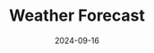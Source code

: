 ---
title: "Weather Forecast"
date: 2024-09-16
# layout: "weather"
# ---

# This page displays weather forecasts and aurora predictions NON HTML VERSION.
type: landing

sections:
  - block: markdown
    design:
      columns: '1'
      css_style: 'text-align: center;'
    content:
      title: Forecasts & Weather
      text: |
        <!-- Aurora update notification -->
        <div id="notification" style="display: none; position: fixed; top: 100px; left: 10px; background-color: rgba(0, 0, 0, 0.7); color: white; padding: 10px; border-radius: 5px; z-index: 1000;">
          New aurora forecast frame!
        </div>

        <!-- Clocks -->
        <div style="width:400px; margin:0 auto; margin-bottom:34px;">
          <div style="float:left;">
            <iframe src="https://free.timeanddate.com/clock/i9jtr4t7/n57/tlau/fs20/fcfff/tc111/bacfff/pa6/tt0/tw1/tm3/td2/th1/ta1/tb4" frameborder="0" width="166" height="60"></iframe>
          </div>
          <div style="float:right;">
            <iframe src="https://free.timeanddate.com/clock/i9jtr4t7/tlau/fs20/fcfff/tc111/bacfff/pa6/tt0/tw1/tm3/td2/th1/ta1/tb4" frameborder="0" width="166" height="60"></iframe>
          </div>
          <div style="clear:both;"></div>
        </div>

        <!-- WillyWeather forecast -->
        <div style="width:620px; margin:0 auto; margin-bottom:20px;">
          <div style="width: 620px;">
            <iframe style="display: block;" src="https://cdnres.willyweather.com.au/widget/loadView.html?id=75240" width="620" height="520" frameborder="0"  scrolling="no"></iframe><a style="margin: -20px 0 0 0;display: block;position: relative;height: 20px;text-indent: -9999em;z-index: 1" href="https://www.willyweather.com.au/act/canberra/oconnor.html" rel="nofollow">OConnor Weather</a>
          </div>
        </div>

        <!-- Windy Maps -->
        <div class="map-container" style="position: relative; width: 100%; max-width: 620px; margin-bottom: 20px; margin:0 auto; text-align: center;">

          <div style="width:620px; margin:0 auto; margin-bottom:20px;">
            <iframe width="620" height="620" src="https://embed.windy.com/embed.html?type=map&location=coordinates&metricRain=mm&metricTemp=°C&metricWind=km/h&zoom=7&overlay=rain&product=ecmwf&level=surface&lat=-36.058&lon=149.26&detailLat=-35.251&detailLon=149.124&marker=true&message=true" frameborder="0"></iframe>
          </div>

          <div style="width:620px; margin:0 auto; margin-bottom:20px;">
            <div style="float:left;">
              <iframe width="300" height="300" src="https://embed.windy.com/embed.html?type=map&location=coordinates&metricRain=default&metricTemp=default&metricWind=default&zoom=7&overlay=wind&product=ecmwf&level=100m&lat=-35.514&lon=149.03" frameborder="0"></iframe>
            </div>
            <div style="float:right;">
              <iframe width="300" height="300" src="https://embed.windy.com/embed.html?type=map&location=coordinates&metricRain=default&metricTemp=default&metricWind=default&zoom=7&overlay=wind&product=ecmwf&level=950h&lat=-35.514&lon=149.03" frameborder="0"></iframe>
            </div>
            <div style="clear:both;"></div>
          </div>

          <div class="interaction-blocker" id="blocker" style="position: absolute; top: 0; left: 0; width: 100%; height: 100%; background: rgba(0, 0, 0, 0.1); z-index: 10;"></div>
        </div>



        <!-- Sliding Switch -->
        <div style="display: flex; align-items: center; text-align: center; margin:0 auto;">
          <span style="margin-right: 10px; font-size: small; margin:0 auto;">Enable Windy interaction:</span>
          <label style="position: relative; display: inline-block; width: 60px; height: 20px;">
            <input type="checkbox" id="toggleInteraction" style="opacity: 0; width: 0; height: 0;"/>
            <span style="
              position: absolute;
              cursor: pointer;
              top: 0;
              left: 0;
              right: 0;
              bottom: 0;
              background-color: #ccc;
              transition: .4s;
              border-radius: 20px;
            "></span>
            <span style="
              position: absolute;
              background-color: white;
              border-radius: 50%;
              height: 16px;
              width: 16px;
              left: 2px;
              bottom: 2px;
              transition: .4s;
              transform: translateX(0);
            "></span>
          </label>
        </div>
        

        <p><strong>Space Weather</strong></p>

        <!-- Aurora Alert Data -->
        <div id="aurora-alert-info" style="background-color: red; color: white; border: 1px solid white; padding: 2px; margin: 0px auto; width: 100%; font-size: small; line-height: 1.2em;">
          <p>Loading Aurora Alert data...</p>
        </div>

        <!-- Aurora Watch Data -->
        <div id="aurora-watch-info" style="background-color: black; color: white; border: 1px solid white; padding: 2px; margin: 0px auto; width: 100%; font-size: small; line-height: 1.2em;">
          <p>Loading Aurora Watch data...</p>
        </div>

        <!-- NOAA SH Aurora Forecast -->
        <div class="animation" id="auroraAnimation" style="width:620px; margin:0 auto; text-align: center; margin-bottom:20px;">
          <canvas id="auroraCanvas" title="Click to view full screen" height="620" width="620" style="max-width: 620px;"></canvas>
          <div class="animationToolbar" style="max-width: 620px; display: flex; align-items: center; margin-top: 10px; justify-content: center;">
            <!-- Play/Pause Button -->
            <button id="startButton" class="animationButton startButton" style="border: 1px solid white; background-color: black; color: white; width: 80px; height: 40px; margin-right: 10px; cursor: pointer; transition: background-color 0.3s, color 0.3s, transform 0.2s;" title="Play or Pause">Play</button>
            <!-- Progress Bar -->
            <div id="progressContainer" style="position: relative; width: 100%; max-width: 500px; flex-grow: 1; margin-left: 10px;">
              <input type="range" id="progressBar" value="0" max="100" style="width: 100%; -webkit-appearance: none; background: #ddd; height: 6px; border-radius: 3px;">
            </div>
          </div>
        </div>


        <p><strong>AAT Cams</strong></p>

        <!-- AAT SkyCam -->
        <div class="image-container" style="position: relative; width:620px; margin:0 auto; margin-bottom:20px;">
          <img id="AATSkyCam" src="https://aat-ops.anu.edu.au/skycam/telescope/telescope.png" alt="AAT Skycam Image" style="width: 100%; height: auto;">
          <button class="refresh-button" onclick="refreshImage('AATSkyCam')" style="position: absolute;bottom: 5px; right: 5px; background-color: rgba(0, 0, 0, 0.5); color: white;border: none; padding: 2px; border-radius: 5px; cursor: pointer; z-index: 10; font-size: small;">Refresh</button>
        </div>

        <!-- AAT Pano -->
        <div class="image-container" style="position: relative; width:620px; margin:0 auto; margin-bottom:20px;">
          <img id="AATPano" src="https://aat-ops.anu.edu.au/skycam/telescope/horizon.jpg" alt="AAT Pano Image" style="width: 100%; height: auto;">
          <button class="refresh-button" onclick="refreshImage('AATPano')" style="position: absolute;bottom: 5px; right: 5px; background-color: rgba(0, 0, 0, 0.5); color: white;border: none; padding: 2px; border-radius: 5px; cursor: pointer; z-index: 10; font-size: small;">Refresh</button>
        </div>

        <p><strong>MSO Cams</strong></p>

        <!-- MSO SkyCam -->
        <div class="image-container" style="position: relative; width:620px; margin:0 auto; margin-bottom:20px;">
          <img id="MSOSkyCam" src="https://www.mso.anu.edu.au/msoallsky/msoskycam.jpg" alt="MSO Skycam Image" style="width: 100%; height: auto;">
          <button class="refresh-button" onclick="refreshImage('MSOSkyCam')" style="position: absolute;bottom: 5px; right: 5px; background-color: rgba(0, 0, 0, 0.5); color: white;border: none; padding: 2px; border-radius: 5px; cursor: pointer; z-index: 10; font-size: small;">Refresh</button>
        </div>

        <!-- MSO Pano -->
        <div class="image-container" style="position: relative; width:620px; margin:0 auto; margin-bottom:20px;">
          <img id="MSOPano" src="https://www.mso.anu.edu.au/msoallsky/panorama.jpg" alt="MSO Pano Image" style="width: 100%; height: auto;">
          <button class="refresh-button" onclick="refreshImage('MSOPano')" style="position: absolute;bottom: 5px; right: 5px; background-color: rgba(0, 0, 0, 0.5); color: white;border: none; padding: 2px; border-radius: 5px; cursor: pointer; z-index: 10; font-size: small;">Refresh</button>
        </div>

        <!-- MSO Western Horizon Cam -->
        <div class="image-container" style="position: relative; width:620px; margin:0 auto; margin-bottom:20px;">
          <img id="MSOHorizon" src="https://www.mso.anu.edu.au/~brad/brightsky/reynolds/latest.jpg" alt="MSO Western Horizon Image" style="width: 100%; height: auto;">
          <button class="refresh-button" onclick="refreshImage('MSOHorizon')" style="position: absolute;bottom: 5px; right: 5px; background-color: rgba(0, 0, 0, 0.5); color: white;border: none; padding: 2px; border-radius: 5px; cursor: pointer; z-index: 10; font-size: small;">Refresh</button>
        </div>

        <!-- NASA NEO Data -->
        <div id="nasa-neo-info" style="font-size: small;">
          <p>Loading NASA Near-Earth Object data...</p>
        </div>

        <!-- weather warnings -->
        <script src="https://cdnres.willyweather.com.au/widget/warning/loadView.html?id=75237" type="application/javascript"></script>
        <div style="margin:0 auto; font-size: x-small;">
          <p>Weather warnings are provided by BOM via <a href="https://www.willyweather.com.au">WillyWeather</a></p>
        </div>




        <!-- SCRIPTS -->

        <!-- NASA API script -->
        <script>
          async function fetchNASAData() {
            const apiKey = '7fraiXp4qSUvpkgGhfImAxLjmZ6YqAm8pFwe0PiI';
            const startDate = '2024-09-16'; // Adjust this to the current or desired date
            const endDate = '2024-09-23'; // Adjust as needed
            const url = `https://api.nasa.gov/neo/rest/v1/feed?start_date=${startDate}&end_date=${endDate}&api_key=${apiKey}`;

            try {
              const response = await fetch(url);
              const data = await response.json();

              // Display NASA data
              const element = document.getElementById('nasa-neo-info');
              element.innerHTML = `<p>Near-Earth Objects from ${startDate} to ${endDate}:</p>`;

              data.near_earth_objects[startDate].forEach(neo => {
                element.innerHTML += `<p>Object: ${neo.name} - Diameter: ${neo.estimated_diameter.kilometers.estimated_diameter_max} km</p>`;
              });
              
            } catch (error) {
              console.error('Error fetching data:', error);
            }
          }

        </script>

        <!-- POST request to get aurora alert -->
        <script>
          async function fetchAuroraAlert() {
            const url = 'https://sws-data.sws.bom.gov.au/api/v1/get-aurora-alert';
            const apiKey = 'e7aac3e9-ed4d-4b9a-87e8-204d6a5ab680';
            
            try {
              const response = await fetch(url, {
                method: 'POST',
                headers: {
                  'Content-Type': 'application/json',
                },
                body: JSON.stringify({ api_key: apiKey })
              });
              
              const data = await response.json();
              const alertContainer = document.getElementById('aurora-alert-info');

              if (data.data.length > 0) {
                const alert = data.data[0];
                alertContainer.innerHTML = `
                  <p><strong>Aurora Alert:</strong> issued at ${alert.start_time}</p>
                  <p>K index of ${alert.k_aus}, ${alert.lat_band} latitude band. ${alert.description}</p>
                `;
              } else {
                alertContainer.innerHTML = `<p>No active aurora alerts at this time.</p>`;
              }
            } catch (error) {
              console.error('Error fetching Aurora Alert data:', error);
              document.getElementById('aurora-alert-info').innerHTML = `<p>Error loading aurora alert data.</p>`;
            }
          }

        </script>

        <!-- POST request to get aurora watch -->
        <script>
          async function fetchAuroraWatch() {
            const url = 'https://sws-data.sws.bom.gov.au/api/v1/get-aurora-watch';
            const apiKey = 'e7aac3e9-ed4d-4b9a-87e8-204d6a5ab680';
            
            try {
              const response = await fetch(url, {
                method: 'POST',
                headers: {
                  'Content-Type': 'application/json',
                },
                body: JSON.stringify({ api_key: apiKey })
              });
              
              const data = await response.json();
              const watchContainer = document.getElementById('aurora-watch-info');

              if (data.data.length > 0) {
                const watch = data.data[0];
                watchContainer.innerHTML = `
                  <p><strong>Aurora Watch ${watch.start_date} -- ${watch.end_date}</strong></p>
                  <p>Issued at ${watch.issue_time}</p>
                  <p>K index of ${watch.k_aus}, ${watch.lat_band} latitude band.</p>
                  <p>Dominant cause of ${watch.cause}. ${watch.comments}</p>
                `;
              } else {
                watchContainer.innerHTML = `<p>No active aurora watch at this time.</p>`;
              }
            } catch (error) {
              console.error('Error fetching Aurora Watch data:', error);
              document.getElementById('aurora-watch-info').innerHTML = `<p>Error loading aurora watch data.</p>`;
            }
          }

        </script>

        <!-- NOAA aurora forecast (southern hemisphere) animation -->
        <script>
          const canvas = document.getElementById('auroraCanvas');
          const ctx = canvas.getContext('2d');
          let images = [];
          let imageTimes = [];
          let currentFrame = 0;
          let isPlaying = false;
          let animationInterval;
          const baseURL = 'https://services.swpc.noaa.gov'; // Base URL for images

          // Function to fetch and process the animation data
          async function fetchAnimationData() {
            try {
              const response = await fetch('https://services.swpc.noaa.gov/products/animations/ovation_south_24h.json');
              const data = await response.json();
              
              // Map the images and time tags from the JSON
              images = data.map(item => {
                const img = new Image();
                img.src = baseURL + item.url; // Construct the full URL
                imageTimes.push(new Date(item.time_tag)); // Store time tags for comparison
                return img;
              });

              // Ensure all images are loaded before starting the animation
              let loadedImages = 0;
              images.forEach(img => {
                img.onload = () => {
                  loadedImages++;
                  if (loadedImages === images.length) {
                    console.log('All images loaded');
                    displayFirstImage(); // Display the first image on page load
                  }
                };
                img.onerror = () => {
                  console.error('Error loading image:', img.src);
                };
              });
            } catch (error) {
              console.error('Error fetching animation data:', error);
            }
          }

          // Display the first image
          function displayFirstImage() {
            if (images.length > 0) {
              ctx.drawImage(images[0], 0, 0, canvas.width, canvas.height);
            }
          }

          // Draw each frame
          function drawFrame() {
            if (images.length > 0) {
              ctx.clearRect(0, 0, canvas.width, canvas.height);
              ctx.drawImage(images[currentFrame], 0, 0, canvas.width, canvas.height);
              document.getElementById('progressBar').value = (currentFrame / (images.length - 1)) * 100;
              currentFrame = (currentFrame + 1) % images.length;
            }
          }

          // Start the animation
          function startAnimation() {
            if (!isPlaying) {
              isPlaying = true;
              animationInterval = setInterval(drawFrame, 100); // Adjust speed as necessary
              document.getElementById('startButton').innerText = 'Pause';
            }
          }

          // Stop the animation
          function stopAnimation() {
            isPlaying = false;
            clearInterval(animationInterval);
            document.getElementById('startButton').innerText = 'Play';
          }

          // Toggle Play/Pause
          document.getElementById('startButton').addEventListener('click', function() {
            if (isPlaying) {
              stopAnimation();
            } else {
              startAnimation();
            }
          });

          // Update frame based on progress bar
          document.getElementById('progressBar').addEventListener('input', function(event) {
            if (images.length > 0) {
              currentFrame = Math.round((event.target.value / 100) * (images.length - 1));
              ctx.clearRect(0, 0, canvas.width, canvas.height);
              ctx.drawImage(images[currentFrame], 0, 0, canvas.width, canvas.height);
            }
          });

          // Check if new aurora forecast frames are available by comparing timestamps
          async function checkForNewFrames() {
            const response = await fetch('https://services.swpc.noaa.gov/products/animations/ovation_south_24h.json');
            const data = await response.json();
            const latestFrameTime = new Date(data[data.length - 1].time_tag);

            // If the latest frame is newer than the last loaded frame, reload the animation and show notification
            if (latestFrameTime > imageTimes[imageTimes.length - 1]) {
              console.log('New frames available. Reloading animation...');
              await fetchAnimationData(); // Fetch new images and update the animation
              showNotification(); // Show notification
            } else {
              console.log('No new frames available.');
            }
          }

          // Check for new frames every 5 minutes
          setInterval(checkForNewFrames, 5 * 60 * 1000); // 15 minutes interval

          // Show notification for new frames
          function showNotification() {
            const notification = document.getElementById('notification');
            notification.style.display = 'block'; // Show the notification
            setTimeout(() => {
              notification.style.display = 'none'; // Hide after 5 seconds
            }, 10000); // Notification duration in milliseconds (5 seconds)
          }

          // Initial load of the animation
          fetchAnimationData();
        </script>

        <script>
        // Initial state: interaction is blocked
        let interactionEnabled = false;

        document.getElementById('toggleInteraction').addEventListener('change', function() {
            const blocker = document.getElementById('blocker');
            const slider = this.nextElementSibling;
            const knob = slider.nextElementSibling;

            if (this.checked) {
                // Enable interaction (hide the blocker)
                blocker.style.display = 'none';
                this.nextElementSibling.style.backgroundColor = '#2196F3'; // Change background color when enabled
                knob.style.transform = 'translateX(26px)'; // Move knob to the right
                this.nextElementSibling.style.transition = 'background-color 0.4s';
                knob.style.transition = 'transform 0.4s';
                this.nextElementSibling.style.borderRadius = '34px';
            } else {
                // Disable interaction (show the blocker)
                blocker.style.display = 'block';
                this.nextElementSibling.style.backgroundColor = '#ccc'; // Change background color when disabled
                knob.style.transform = 'translateX(0)'; // Move knob to the left
                this.nextElementSibling.style.transition = 'background-color 0.4s';
                knob.style.transition = 'transform 0.4s';
                this.nextElementSibling.style.borderRadius = '34px';
            }
            
            // Toggle state
            interactionEnabled = !interactionEnabled;
        });
        </script>


        <!-- Image refresh script -->
        <script>
          function refreshImage(imageId) {
              const img = document.getElementById(imageId);
              img.src = img.src.split('?')[0] + `?timestamp=${new Date().getTime()}`;
          }
        </script>

        <script>
        window.onload = function() {
          fetchAuroraAlert();
          fetchAuroraWatch();
          fetchNASAData();
        }
        </script>
---